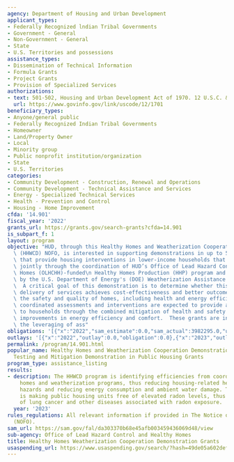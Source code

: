 ```yaml
---
agency: Department of Housing and Urban Development
applicant_types:
- Federally Recognized lndian Tribal Governments
- Government - General
- Non-Government - General
- State
- U.S. Territories and possessions
assistance_types:
- Dissemination of Technical Information
- Formula Grants
- Project Grants
- Provision of Specialized Services
authorizations:
- text: 501-502, Housing and Urban Development Act of 1970. 12 U.S.C. &sect; 1701z1-2.
  url: https://www.govinfo.gov/link/uscode/12/1701
beneficiary_types:
- Anyone/general public
- Federally Recognized Indian Tribal Governments
- Homeowner
- Land/Property Owner
- Local
- Minority group
- Public nonprofit institution/organization
- State
- U.S. Territories
categories:
- Community Development - Construction, Renewal and Operations
- Community Development - Technical Assistance and Services
- Energy - Specialized Technical Services
- Health - Prevention and Control
- Housing - Home Improvement
cfda: '14.901'
fiscal_year: '2022'
grants_url: https://grants.gov/search-grants?cfda=14.901
is_subpart_f: 1
layout: program
objective: "HUD, through this Healthy Homes and Weatherization Cooperation Demonstration\
  \ (HHWCD) NOFO, is interested in supporting demonstrations in up to 5 communities\
  \ that provide housing interventions in lower-income households that are conducted\
  \ jointly through the coordination of HUD’s Office of Lead Hazard Control and Healthy\
  \ Homes (OLHCHH)-funded\n Healthy Homes Production (HHP) program and programs funded\
  \ by the U.S. Department of Energy's (DOE) Weatherization Assistance Program (WAP).\
  \  A critical goal of this demonstration is to determine whether this coordinated\
  \ delivery of services achieves cost-effectiveness and better outcomes in improving\
  \ the safety and quality of homes, including health and energy efficiency.  The\
  \ coordinated assessments and interventions are expected to provide additional benefits\
  \ to households through the combined mitigation of health and safety hazards and\
  \ improvements in energy efficiency and comfort.  These grants are intended to facilitate\
  \ the leveraging of ass"
obligations: '[{"x":"2022","sam_estimate":0.0,"sam_actual":3982295.0,"usa_spending_actual":0.0},{"x":"2023","sam_estimate":5953526.0,"sam_actual":0.0,"usa_spending_actual":0.0},{"x":"2024","sam_estimate":7000000.0,"sam_actual":0.0,"usa_spending_actual":3139530.16}]'
outlays: '[{"x":"2022","outlay":0.0,"obligation":0.0},{"x":"2023","outlay":0.0,"obligation":0.0},{"x":"2024","outlay":0.0,"obligation":3139530.16}]'
permalink: /program/14.901.html
popular_name: Healthy Homes and Weatherization Cooperation Demonstration Grants, Radon
  Testing and Mitigation Demonstration in Public Housing Grants
program_type: assistance_listing
results:
- description: The HHWCD program is identifying efficiencies from coordinating healthy
    homes and weatherization programs, thus reducing housing-related health and safety
    hazards and reducing energy consumption and ambient water damage. The RTM program
    is making public housing units free of elevated radon levels, thus reducing risks
    of lung cancer and other diseases associated with radon exposure.
  year: '2023'
rules_regulations: All relevant information if provided in The Notice of Funding Opportunity
  (NOFO).
sam_url: https://sam.gov/fal/da303370b68e45afb003459436069d48/view
sub-agency: Office of Lead Hazard Control and Healthy Homes
title: Healthy Homes Weatherization Cooperation Demonstration Grants
usaspending_url: https://www.usaspending.gov/search/?hash=49de05a602def099d9b3bcf3ed79b0ac
---
```


